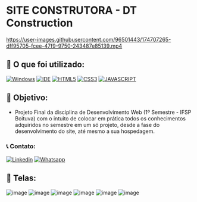 # SITE CONSTRUTORA - DT Construction

https://user-images.githubusercontent.com/96501443/174707265-dff95705-fcee-47f9-9750-243487e85139.mp4

## 🧰 O que foi utilizado:
[![Windows](https://img.shields.io/badge/Windows-0078D6?style=for-the-badge&logo=windows&logoColor=white)](https://www.microsoft.com/pt-br/windows/get-windows-10)
[![IDE](https://img.shields.io/badge/Visual_studio_code-0078D4?style=for-the-badge&logo=visual%20studio%20code&logoColor=white)](https://code.visualstudio.com/)
[![HTML5](https://img.shields.io/badge/HTML5-E34F26?style=for-the-badge&logo=html5&logoColor=white)](https://developer.mozilla.org/pt-BR/docs/Web/HTML)
[![CSS3](https://img.shields.io/badge/CSS3-1572B6?style=for-the-badge&logo=css3&logoColor=white)](https://developer.mozilla.org/pt-BR/docs/Web/CSS)
[![JAVASCRIPT](https://img.shields.io/badge/JavaScript-F7DF1E?style=for-the-badge&logo=javascript&logoColor=black)](https://developer.mozilla.org/pt-BR/docs/Web/JavaScript)

## 🎯 Objetivo:

- Projeto Final da disciplina de Desenvolvimento Web (1º Semestre - IFSP Boituva) com o intuito de colocar em prática todos os conhecimentos adquiridos no semestre em um só projeto, desde a fase do desenvolvimento do site, até mesmo a sua hospedagem.


### 📞 Contato:

[![Linkedin](https://img.shields.io/badge/LinkedIn-0077B5?style=for-the-badge&logo=linkedin&logoColor=white)](https://www.linkedin.com/in/danielalmeidadetoledo/)
[![Whatsapp](https://img.shields.io/badge/WhatsApp-25D366?style=for-the-badge&logo=whatsapp&logoColor=white)](https://api.whatsapp.com/send?phone=5515998485252)

## 📸 Telas: 

![image](https://user-images.githubusercontent.com/96501443/174705118-efe4c28e-3a39-4f1a-9755-6e33870fd903.png)
![image](https://user-images.githubusercontent.com/96501443/174705272-481678d5-af43-48f8-aeae-88ea46b0a60a.png)
![image](https://user-images.githubusercontent.com/96501443/174706266-b92b357e-92de-4e46-8b1a-9db0e8552256.png)
![image](https://user-images.githubusercontent.com/96501443/174706297-6249b637-02b7-4b0f-b2b0-fa4ad4c8f3a0.png)
![image](https://user-images.githubusercontent.com/96501443/174706323-9dbf69c1-9b39-4a18-82fe-f2432d6d08b0.png)
![image](https://user-images.githubusercontent.com/96501443/174706396-05fc9ebd-9bd4-4180-86fa-588168481ac5.png)
